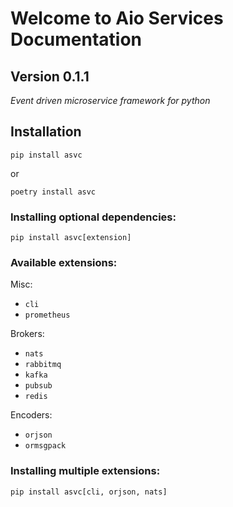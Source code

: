 # Welcome to Aio Services Documentation

## Version 0.1.1

*Event driven microservice framework for python*


## Installation

```shell
pip install asvc
```
or

```shell
poetry install asvc
```

### Installing optional dependencies:

```shell
pip install asvc[extension]
```

### Available extensions:

Misc:

- `cli`
- `prometheus`

Brokers:

- `nats`
- `rabbitmq`
- `kafka`
- `pubsub`
- `redis`

Encoders:

- `orjson`
- `ormsgpack`


### Installing multiple extensions:

```shell
pip install asvc[cli, orjson, nats]
```